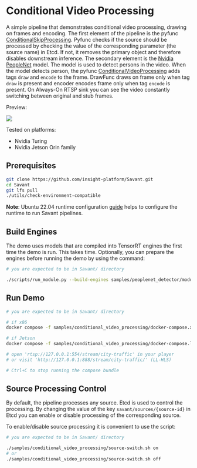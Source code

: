 # Conditional Video Processing

A simple pipeline that demonstrates conditional video processing, drawing on frames and encoding. The first element of the pipeline is the pyfunc [ConditionalSkipProcessing](conditional_video_processing.py). Pyfunc checks if the source should be processed by checking the value of the corresponding parameter (the source name) in Etcd. If not, it removes the primary object and therefore disables downstream inference. The secondary element is the [Nvidia PeopleNet](https://catalog.ngc.nvidia.com/orgs/nvidia/teams/tao/models/peoplenet) model. The model is used to detect persons in the video. When the model detects person, the pyfunc [ConditionalVideoProcessing](conditional_video_processing.py) adds tags `draw` and `encode` to the frame. DrawFunc draws on frame only when tag `draw` is present and encoder encodes frame only when tag `encode` is present. On Always-On RTSP sink you can see the video constantly switching between original and stub frames.

Preview:

![](assets/conditional-video-processing.webp)

Tested on platforms:

- Nvidia Turing
- Nvidia Jetson Orin family

## Prerequisites

```bash
git clone https://github.com/insight-platform/Savant.git
cd Savant
git lfs pull
./utils/check-environment-compatible
```

**Note**: Ubuntu 22.04 runtime configuration [guide](https://insight-platform.github.io/Savant/develop/getting_started/0_configure_prod_env.html) helps to configure the runtime to run Savant pipelines.

## Build Engines

The demo uses models that are compiled into TensorRT engines the first time the demo is run. This takes time. Optionally, you can prepare the engines before running the demo by using the command:

```bash
# you are expected to be in Savant/ directory

./scripts/run_module.py --build-engines samples/peoplenet_detector/module.yml
```

## Run Demo

```bash
# you are expected to be in Savant/ directory

# if x86
docker compose -f samples/conditional_video_processing/docker-compose.x86.yml up

# if Jetson
docker compose -f samples/conditional_video_processing/docker-compose.l4t.yml up

# open 'rtsp://127.0.0.1:554/stream/city-traffic' in your player
# or visit 'http://127.0.0.1:888/stream/city-traffic/' (LL-HLS)

# Ctrl+C to stop running the compose bundle
```

## Source Processing Control

By default, the pipeline processes any source. Etcd is used to control the processing. By changing the value of the key `savant/sources/{source-id}` in Etcd you can enable or disable processing of the corresponding source.

To enable/disable source processing it is convenient to use the script:

```bash
# you are expected to be in Savant/ directory

./samples/conditional_video_processing/source-switch.sh on
# or
./samples/conditional_video_processing/source-switch.sh off
```
